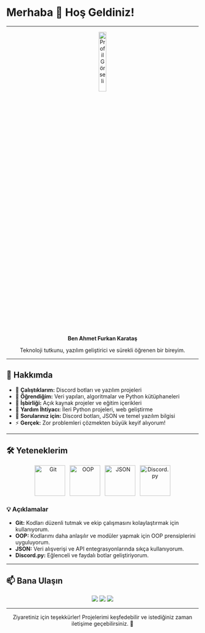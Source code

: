 # Merhaba 👋 Hoş Geldiniz!

---

<p align="center">
  <img src="https://storage.tally.so/551f6f1e-00a2-4a15-9c33-b40ca5c84113/Git-Logo-2Color.png" alt="Profil Görseli" width="20%">
</p>

<p align="center">
  <b>Ben Ahmet Furkan Karataş</b>
</p>

<p align="center">
  Teknoloji tutkunu, yazılım geliştirici ve sürekli öğrenen bir bireyim.
</p>

---

## 🌟 Hakkımda

- 🔭 **Çalıştıklarım:** Discord botları ve yazılım projeleri
- 🌱 **Öğrendiğim:** Veri yapıları, algoritmalar ve Python kütüphaneleri
- 👯 **İşbirliği:** Açık kaynak projeler ve eğitim içerikleri
- 🤔 **Yardım İhtiyacı:** İleri Python projeleri, web geliştirme
- 💬 **Sorularınız için:** Discord botları, JSON ve temel yazılım bilgisi
- ⚡ **Gerçek:** Zor problemleri çözmekten büyük keyif alıyorum!

---

## 🛠️ Yeteneklerim

<div align="center">
  <img src="https://storage.tally.so/551f6f1e-00a2-4a15-9c33-b40ca5c84113/Git-Logo-2Color.png" alt="Git" width="80" title="Git">&nbsp;&nbsp;
  <img src="https://storage.tally.so/3a4c5a2e-a412-41b4-bad5-61899c529461/4515839.png" alt="OOP" width="80" title="Nesne Tabanlı Programlama">&nbsp;&nbsp;
  <img src="https://storage.tally.so/3f9bac6c-8fd5-40ae-a50b-096d362d2fe8/136443.png" alt="JSON" width="80" title="JSON">&nbsp;&nbsp;
  <img src="https://storage.tally.so/94a97017-e796-4d01-a896-331b522cbaa3/image-2-removebg-preview.png" alt="Discord.py" width="80" title="Discord Bot Yapımı">
</div>

### 💡 Açıklamalar
- **Git:** Kodları düzenli tutmak ve ekip çalışmasını kolaylaştırmak için kullanıyorum.
- **OOP:** Kodlarımı daha anlaşılır ve modüler yapmak için OOP prensiplerini uyguluyorum.
- **JSON:** Veri alışverişi ve API entegrasyonlarında sıkça kullanıyorum.
- **Discord.py:** Eğlenceli ve faydalı botlar geliştiriyorum.

---

## 📫 Bana Ulaşın

<p align="center">
  <a href="mailto:your_email@example.com"><img src="https://img.shields.io/badge/E--posta-D14836?style=for-the-badge&logo=gmail&logoColor=white"></a>
  <a href="https://www.linkedin.com"><img src="https://img.shields.io/badge/LinkedIn-0077B5?style=for-the-badge&logo=linkedin&logoColor=white"></a>
  <a href="https://github.com/Ahmet-Furkan-Karatas"><img src="https://img.shields.io/badge/GitHub-181717?style=for-the-badge&logo=github&logoColor=white"></a>
</p>

---

<p align="center">
  Ziyaretiniz için teşekkürler! Projelerimi keşfedebilir ve istediğiniz zaman iletişime geçebilirsiniz. 🚀
</p>
